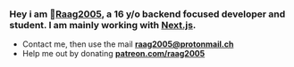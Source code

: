 ### Hey i am 🌴[Raag2005](https://raag2005.dk), a 16 y/o backend focused developer and student. I am mainly working with [Next.js](https://nextjs.org/).
 - Contact me, then use the mail **raag2005@protonmail.ch**
 - Help me out by donating [**patreon.com/raag2005**](https://www.patreon.com/raag2005) 
